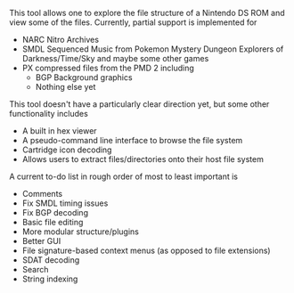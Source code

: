 This tool allows one to explore the file structure of a Nintendo DS ROM and view some of the files. Currently, partial support is implemented for

* NARC Nitro Archives
* SMDL Sequenced Music from Pokemon Mystery Dungeon Explorers of Darkness/Time/Sky and maybe some other games
* PX compressed files from the PMD 2 including
  * BGP Background graphics
  * Nothing else yet

This tool doesn't have a particularly clear direction yet, but some other functionality includes

* A built in hex viewer
* A pseudo-command line interface to browse the file system
* Cartridge icon decoding
* Allows users to extract files/directories onto their host file system

A current to-do list in rough order of most to least important is

* Comments
* Fix SMDL timing issues
* Fix BGP decoding
* Basic file editing
* More modular structure/plugins
* Better GUI
* File signature-based context menus (as opposed to file extensions)
* SDAT decoding
* Search
* String indexing